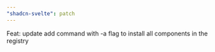 ```yaml
---
"shadcn-svelte": patch
---
```


Feat: update add command with -a flag to install all components in the registry
